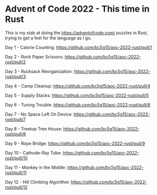 # Advent of Code 2022 - This time in Rust

This is my stab at doing the https://adventofcode.com/ puzzles in Rust, trying to get a feel for the language as I go. 

Day 1 - Calorie Counting: https://github.com/bc5g15/aoc-2022-rust/pull/1

Day 2 - Rock Paper Scissors: https://github.com/bc5g15/aoc-2022-rust/pull/2

Day 3 - Rucksack Reorganization: https://github.com/bc5g15/aoc-2022-rust/pull/3

Day 4 - Camp Cleanup: https://github.com/bc5g15/aoc-2022-rust/pull/4

Day 5 - Supply Stacks: https://github.com/bc5g15/aoc-2022-rust/pull/5

Day 6 - Tuning Trouble: https://github.com/bc5g15/aoc-2022-rust/pull/6

Day 7 - No Space Left On Device: https://github.com/bc5g15/aoc-2022-rust/pull/7

Day 8 - Treetop Tree House: https://github.com/bc5g15/aoc-2022-rust/pull/8

Day 9 - Rope Bridge: https://github.com/bc5g15/aoc-2022-rust/pull/9

Day 10 - Cathode-Ray Tube: https://github.com/bc5g15/aoc-2022-rust/pull/10

Day 11 - Monkey in the Middle: https://github.com/bc5g15/aoc-2022-rust/pull/11

Day 12 - Hill Climbing Algorithm: https://github.com/bc5g15/aoc-2022-rust/pull/12
